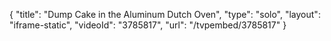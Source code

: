 {
    "title": "Dump Cake in the Aluminum Dutch Oven",
    "type": "solo",
    "layout": "iframe-static",
    "videoId": "3785817",
    "url": "\/tvpembed\/3785817"
}